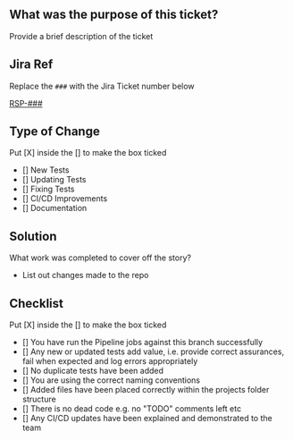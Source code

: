 ## What was the purpose of this ticket?

Provide a brief description of the ticket

## Jira Ref

Replace the `###` with the Jira Ticket number below

[RSP-###](https://nihr.atlassian.net/browse/RSP-###)

## Type of Change

Put [X] inside the [] to make the box ticked

- [] New Tests
- [] Updating Tests
- [] Fixing Tests
- [] CI/CD Improvements
- [] Documentation

## Solution

What work was completed to cover off the story?

- List out changes made to the repo

## Checklist

Put [X] inside the [] to make the box ticked

- [] You have run the Pipeline jobs against this branch successfully
- [] Any new or updated tests add value, i.e. provide correct assurances, fail when expected and log errors appropriately
- [] No duplicate tests have been added
- [] You are using the correct naming conventions
- [] Added files have been placed correctly within the projects folder structure
- [] There is no dead code e.g. no "TODO" comments left etc
- [] Any CI/CD updates have been explained and demonstrated to the team